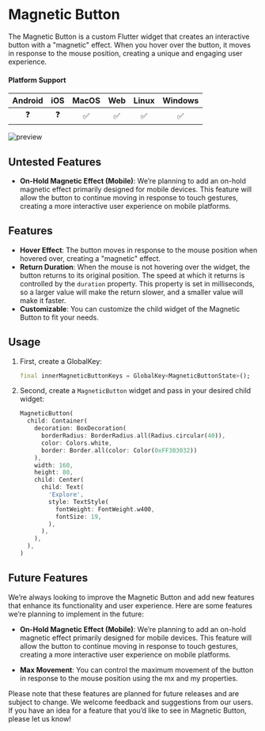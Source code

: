 # Magnetic Button

The Magnetic Button is a custom Flutter widget that creates an interactive button with a "magnetic" effect. When you hover over the button, it moves in response to the mouse position, creating a unique and engaging user experience.

#### Platform Support

| Android | iOS | MacOS | Web | Linux | Windows |
| :-----: | :-: | :---: | :-: | :---: | :-----: |
|   ❓   | ❓  |  ✅   | ✅ |  ✅   |  ✅    |


![preview](https://github.com/darksabotage1/assets/assets/136040945/f1bb1ebf-2d10-4f20-badb-9f00e703e625)


## Untested Features

- **On-Hold Magnetic Effect (Mobile)**: We’re planning to add an on-hold magnetic effect primarily designed for mobile devices. This feature will allow the button to continue moving in response to touch gestures, creating a more interactive user experience on mobile platforms.


## Features

- **Hover Effect**: The button moves in response to the mouse position when hovered over, creating a "magnetic" effect.
- **Return Duration**: When the mouse is not hovering over the widget, the button returns to its original position. The speed at which it returns is controlled by the `duration` property. This property is set in milliseconds, so a larger value will make the return slower, and a smaller value will make it faster.
- **Customizable**: You can customize the child widget of the Magnetic Button to fit your needs.


## Usage

1. First, create a GlobalKey<MagneticButtonState>:
   ```dart
   final innerMagneticButtonKeys = GlobalKey<MagneticButtonState>();

2. Second, create a `MagneticButton` widget and pass in your desired child widget:

   ```dart
   MagneticButton(
     child: Container(
       decoration: BoxDecoration(
         borderRadius: BorderRadius.all(Radius.circular(40)),
         color: Colors.white,
         border: Border.all(color: Color(0xFF303032))
       ),
       width: 160,
       height: 80,
       child: Center(
         child: Text(
           'Explore',
           style: TextStyle(
             fontWeight: FontWeight.w400,
             fontSize: 19,
           ),
         ),
       ),
     ),
   )

## Future Features

We’re always looking to improve the Magnetic Button and add new features that enhance its functionality and user experience. Here are some features we’re planning to implement in the future:

- **On-Hold Magnetic Effect (Mobile)**: We’re planning to add an on-hold magnetic effect primarily designed for mobile devices. This feature will allow the button to continue moving in response to touch gestures, creating a more interactive user experience on mobile platforms.

- **Max Movement**: You can control the maximum movement of the button in response to the mouse position using the mx and my properties.


Please note that these features are planned for future releases and are subject to change. We welcome feedback and suggestions from our users. If you have an idea for a feature that you’d like to see in Magnetic Button, please let us know!